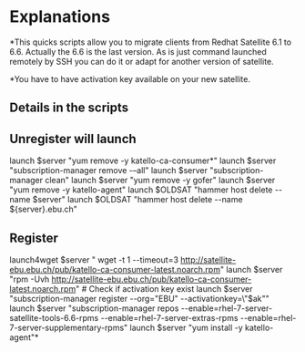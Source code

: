 
# Explanations 
*This quicks scripts allow you to migrate clients from Redhat Satellite 6.1 to 6.6.
Actually the 6.6 is the last version. 
As is just command launched remotely by SSH you can do it or adapt for another version of satellite. 

*You have to have activation key available on your new satellite. 

## Details in the scripts

Unregister will launch
------------------------
launch $server "yum remove -y katello-ca-consumer\*"
launch $server "subscription-manager remove -–all"
launch $server "subscription-manager clean"
launch $server "yum remove -y gofer"
launch $server "yum remove -y katello-agent"
launch $OLDSAT "hammer host delete --name $server"
launch $OLDSAT "hammer host delete --name ${server}.ebu.ch"

Register
------------------------
launch4wget $server " wget -t 1 --timeout=3 http://satellite-ebu.ebu.ch/pub/katello-ca-consumer-latest.noarch.rpm"
launch $server "rpm -Uvh http://satellite-ebu.ebu.ch/pub/katello-ca-consumer-latest.noarch.rpm"
\# Check if activation key exist
launch $server "subscription-manager register --org="EBU" --activationkey=\"$ak\""
launch $server "subscription-manager repos --enable=rhel-7-server-satellite-tools-6.6-rpms --enable=rhel-7-server-extras-rpms --enable=rhel-7-server-supplementary-rpms"
launch $server "yum install -y katello-agent"*
